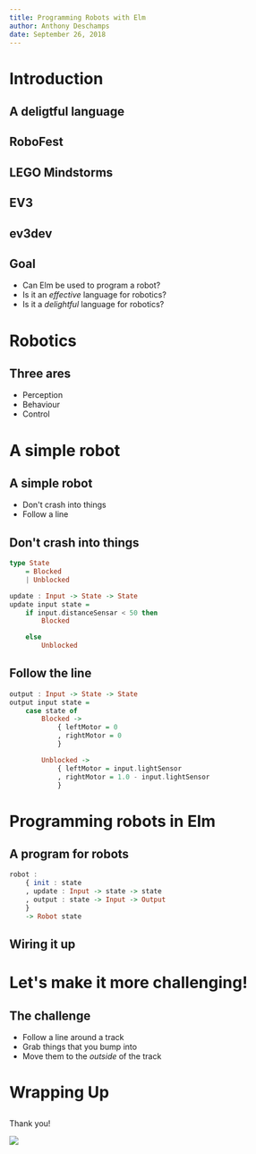 ```yaml
---
title: Programming Robots with Elm
author: Anthony Deschamps
date: September 26, 2018
---
```


# Introduction

## A deligtful language

## RoboFest

## LEGO Mindstorms

## EV3

## ev3dev

## Goal

- Can Elm be used to program a robot?
- Is it an _effective_ language for robotics?
- Is it a _delightful_ language for robotics?

# Robotics

## Three ares

- Perception
- Behaviour
- Control

# A simple robot

## A simple robot

- Don't crash into things
- Follow a line

## Don't crash into things

```haskell
type State
    = Blocked
    | Unblocked

update : Input -> State -> State
update input state =
    if input.distanceSensar < 50 then
        Blocked

    else
        Unblocked
```

## Follow the line

```haskell
output : Input -> State -> State
output input state =
    case state of
        Blocked ->
            { leftMotor = 0
            , rightMotor = 0
            }

        Unblocked ->
            { leftMotor = input.lightSensor
            , rightMotor = 1.0 - input.lightSensor
            }
```

# Programming robots in Elm

## A program for robots

```haskell
robot :
    { init : state
    , update : Input -> state -> state
    , output : state -> Input -> Output
    }
    -> Robot state
```

## Wiring it up

# Let's make it more challenging!

## The challenge

- Follow a line around a track
- Grab things that you bump into
- Move them to the _outside_ of the track

# Wrapping Up

##

Thank you!

![](https://avatars3.githubusercontent.com/u/30929018?s=200&v=4)
